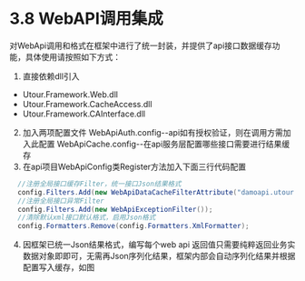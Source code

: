 # 3.8 WebAPI调用集成
对WebApi调用和格式在框架中进行了统一封装，并提供了api接口数据缓存功能，具体使用请按照如下方式：
1. 直接依赖dll引入
 - Utour.Framework.Web.dll
 - Utour.Framework.CacheAccess.dll
 - Utour.Framework.CAInterface.dll
2. 加入两项配置文件
   WebApiAuth.config--api如有授权验证，则在调用方需加入此配置
   WebApiCache.config--在api服务层配置哪些接口需要进行结果缓存
3. 在api项目WebApiConfig类Register方法加入下面三行代码配置
```C#
  //注册全局接口缓存Filter，统一接口Json结果格式
  config.Filters.Add(new WebApiDataCacheFilterAttribute("damoapi.utour.com"));
  //注册全局接口异常Filter
  config.Filters.Add(new WebApiExceptionFilter());
  //清除默认xml接口默认格式，启用Json格式
  config.Formatters.Remove(config.Formatters.XmlFormatter);
 ```
4. 因框架已统一Json结果格式，编写每个web api 返回值只需要纯粹返回业务实数据对象即即可，无需再Json序列化结果，框架内部会自动序列化结果并根据配置写入缓存，如图
